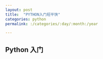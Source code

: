```yaml
---
layout: post
title:  "PYTHON入门短平快"
categories: python
permalink: :/categories/:day/:month:/year

---
```


## Python 入门
